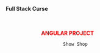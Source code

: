 **Full Stack Curse</br></br></br>** 



 <p style="color: red"><b>&nbsp&nbsp&nbsp&nbsp&nbsp&nbsp&nbsp&nbsp&nbsp&nbsp&nbsp&nbsp&nbsp&nbsp&nbsp&nbsp&nbsp&nbsp&nbsp&nbsp&nbsp&nbsp&nbsp&nbsp&nbsp&nbsp
 &nbspANGULAR PROJECT</b></p>          
 
                                            
                                            
                                         



                         Show Shop
